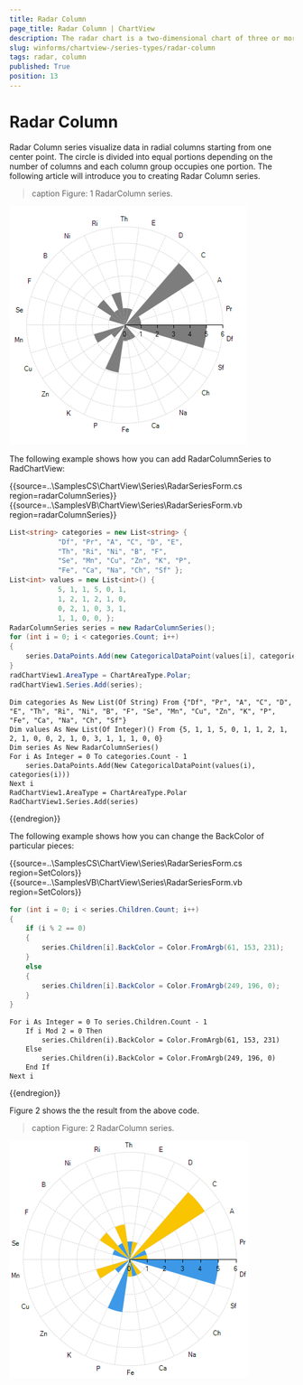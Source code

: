 ```yaml
---
title: Radar Column
page_title: Radar Column | ChartView
description: The radar chart is a two-dimensional chart of three or more quantitative variables represented on axes starting from the same point
slug: winforms/chartview-/series-types/radar-column
tags: radar, column
published: True
position: 13
---
```


# Radar Column

Radar Column series visualize data in radial columns starting from one center point. The circle is divided into equal portions depending on the number of columns and each column group occupies one portion. The following article will introduce you to creating Radar Column series.


>caption Figure: 1 RadarColumn series. 

![chartview series types radar 001](images/chartview-series-types-radar-column001.png)


The following example shows how you can add RadarColumnSeries to RadChartView:

{{source=..\SamplesCS\ChartView\Series\RadarSeriesForm.cs region=radarColumnSeries}} 
{{source=..\SamplesVB\ChartView\Series\RadarSeriesForm.vb region=radarColumnSeries}}
````C#
List<string> categories = new List<string> {
            "Df", "Pr", "A", "C", "D", "E",
            "Th", "Ri", "Ni", "B", "F",
            "Se", "Mn", "Cu", "Zn", "K", "P",
            "Fe", "Ca", "Na", "Ch", "Sf" };
List<int> values = new List<int>() {
            5, 1, 1, 5, 0, 1,
            1, 2, 1, 2, 1, 0,
            0, 2, 1, 0, 3, 1,
            1, 1, 0, 0, };
RadarColumnSeries series = new RadarColumnSeries();
for (int i = 0; i < categories.Count; i++)
{
    series.DataPoints.Add(new CategoricalDataPoint(values[i], categories[i]));
}
radChartView1.AreaType = ChartAreaType.Polar;
radChartView1.Series.Add(series);

````
````VB.NET
Dim categories As New List(Of String) From {"Df", "Pr", "A", "C", "D", "E", "Th", "Ri", "Ni", "B", "F", "Se", "Mn", "Cu", "Zn", "K", "P", "Fe", "Ca", "Na", "Ch", "Sf"}
Dim values As New List(Of Integer)() From {5, 1, 1, 5, 0, 1, 1, 2, 1, 2, 1, 0, 0, 2, 1, 0, 3, 1, 1, 1, 0, 0}
Dim series As New RadarColumnSeries()
For i As Integer = 0 To categories.Count - 1
    series.DataPoints.Add(New CategoricalDataPoint(values(i), categories(i)))
Next i
RadChartView1.AreaType = ChartAreaType.Polar
RadChartView1.Series.Add(series)

```` 


{{endregion}} 


The following example shows how you can change the BackColor of particular pieces:

{{source=..\SamplesCS\ChartView\Series\RadarSeriesForm.cs region=SetColors}} 
{{source=..\SamplesVB\ChartView\Series\RadarSeriesForm.vb region=SetColors}}
````C#
for (int i = 0; i < series.Children.Count; i++)
{
    if (i % 2 == 0)
    {
        series.Children[i].BackColor = Color.FromArgb(61, 153, 231);
    }
    else
    {
        series.Children[i].BackColor = Color.FromArgb(249, 196, 0);
    }
}

````
````VB.NET
For i As Integer = 0 To series.Children.Count - 1
    If i Mod 2 = 0 Then
        series.Children(i).BackColor = Color.FromArgb(61, 153, 231)
    Else
        series.Children(i).BackColor = Color.FromArgb(249, 196, 0)
    End If
Next i

```` 


{{endregion}} 

Figure 2 shows the the result from the above code. 

>caption Figure: 2 RadarColumn series. 

 ![chartview series types radar 001](images/chartview-series-types-radar-column002.png)
